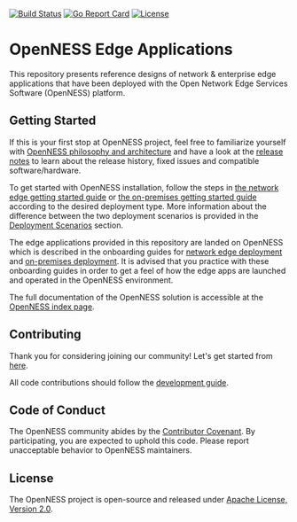 [![Build Status](https://travis-ci.com/smart-edge-open/edgeapps.svg?branch=master)](https://travis-ci.com/smart-edge-open/edgeapps)
[![Go Report Card](https://goreportcard.com/badge/github.com/smart-edge-open/edgeapps)](https://goreportcard.com/report/github.com/smart-edge-open/edgeapps)
[![License](https://img.shields.io/badge/License-Apache%202.0-blue.svg)](LICENSE)

# OpenNESS Edge Applications
This repository presents reference designs of network & enterprise edge applications that have been deployed with the Open Network Edge Services Software (OpenNESS) platform.

## Getting Started

If this is your first stop at OpenNESS project, feel free to familiarize yourself with [OpenNESS philosophy and architecture](https://github.com/smart-edge-open/specs/blob/master/doc/architecture.md) and have a look at the [release notes](https://github.com/smart-edge-open/specs/blob/master/openness_releasenotes.md) to learn about the release history, fixed issues and compatible software/hardware.

To get started with OpenNESS installation, follow the steps in [the network edge getting started guide](https://github.com/smart-edge-open/specs/blob/master/doc/getting-started/network-edge/controller-edge-node-setup.md) or [the on-premises getting started guide](https://github.com/smart-edge-open/specs/blob/master/doc/getting-started/on-premises/controller-edge-node-setup.md) according to the desired deployment type. More information about the difference between the two deployment scenarios is provided in the [Deployment Scenarios](https://github.com/smart-edge-open/specs/blob/master/doc/architecture.md#deployment-scenarios) section.

The edge applications provided in this repository are landed on OpenNESS which is described in the onboarding guides for [network edge deployment](https://github.com/smart-edge-open/specs/blob/master/doc/applications-onboard/network-edge-applications-onboarding.md) and [on-premises deployment](https://github.com/smart-edge-open/specs/blob/master/doc/applications-onboard/on-premises-applications-onboarding.md). It is advised that you practice with these onboarding guides in order to get a feel of how the edge apps are launched and operated in the OpenNESS environment.

The full documentation of the OpenNESS solution is accessible at the [OpenNESS index page](https://github.com/smart-edge-open/specs/blob/master/README.md).


## Contributing
Thank you for considering joining our community! Let's get started from [here](CONTRIBUTING.md).

All code contributions should follow the [development guide](DEVELOPING.md).

## Code of Conduct
The OpenNESS community abides by the [Contributor Covenant](CODE_OF_CONDUCT.md). By participating, you are expected to uphold this code. Please report unacceptable behavior to OpenNESS maintainers.

## License
The OpenNESS project is open-source and released under [Apache License, Version 2.0](LICENSE).
